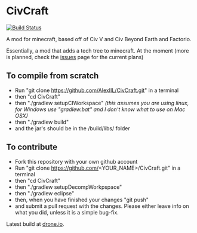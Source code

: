 # CivCraft
[![Build Status](https://drone.io/github.com/AlexIIL/CivCraft/status.png)](https://drone.io/github.com/AlexIIL/CivCraft/latest)

A mod for minecraft, based off of Civ V and Civ Beyond Earth and Factorio.

Essentially, a mod that adds a tech tree to minecraft. At the moment (more is planned, check the [issues](https://github.com/AlexIIL/CivCraft/issues) page for the current plans)

## To compile from scratch
* Run "git clone https://github.com/AlexIIL/CivCraft.git" in a terminal
* then "cd CivCraft"
* then "./gradlew setupCIWorkspace" *(this assumes you are using linux, for Windows use "gradlew.bat" and I don't know what to use on Mac OSX)* 
* then "./gradlew build"
* and the jar's should be in the /build/libs/ folder

## To contribute
* Fork this repository with your own github account
* Run "git clone https://github.com/<YOUR_NAME>/CivCraft.git" in a terminal
* then "cd CivCraft"
* then "./gradlew setupDecompWorkpspace"
* then "./gradlew eclipse"
* then, when you have finished your changes "git push"
* and submit a pull request with the changes.
Please either leave info on what you did, unless it is a simple bug-fix.

Latest build at [drone.io](https://drone.io/github.com/AlexIIL/CivCraft/files).

